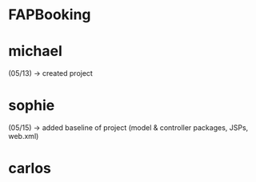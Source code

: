 # FAPBooking

# michael
(05/13) -> created project


# sophie
(05/15) -> added baseline of project (model & controller packages, JSPs, web.xml)


# carlos
